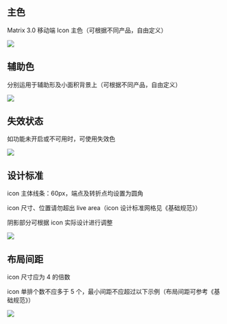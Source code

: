 ## 主色

Matrix 3.0 移动端 Icon 主色（可根据不同产品，自由定义）

![](https://cdn.cloudpnr.com/miniapp/matrix/teambition/icon-1.svg)

## 辅助色

分别运用于辅助形及小面积背景上（可根据不同产品，自由定义）

![](https://cdn.cloudpnr.com/miniapp/matrix/teambition/icon-2.svg)

## 失效状态

如功能未开启或不可用时，可使用失效色

![](https://cdn.cloudpnr.com/miniapp/matrix/teambition/icon-3.svg)

## 设计标准

icon 主体线条：60px，端点及转折点均设置为圆角

icon 尺寸、位置请勿超出 live area（icon 设计标准网格见《基础规范》）

阴影部分可根据 icon 实际设计进行调整

![](https://cdn.cloudpnr.com/miniapp/matrix/teambition/icon-4.svg)

## 布局间距

icon 尺寸应为 4 的倍数

icon 单排个数不应多于 5 个，最小间距不应超过以下示例（布局间距可参考《基础规范》）

![](https://cdn.cloudpnr.com/miniapp/matrix/teambition/icon-5.svg)
